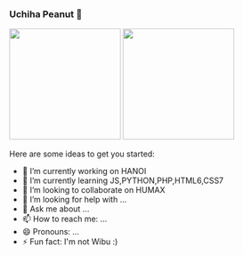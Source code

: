 ### Uchiha Peanut 👋
<p float="left">
  <img src="https://media.giphy.com/media/ZL2iRxhnDwtSE/giphy.gif" width="200">
  <img src="https://media.tenor.com/images/450e6624ff3549a7ae5aaaf860dd7833/tenor.gif" width="200">
</p>


Here are some ideas to get you started:

- 🔭 I’m currently working on HANOI
- 🌱 I’m currently learning JS,PYTHON,PHP,HTML6,CSS7
- 👯 I’m looking to collaborate on HUMAX
- 🤔 I’m looking for help with ...
- 💬 Ask me about ...
- 📫 How to reach me: ...
- 😄 Pronouns: ...
- ⚡ Fun fact: I'm not Wibu :)
